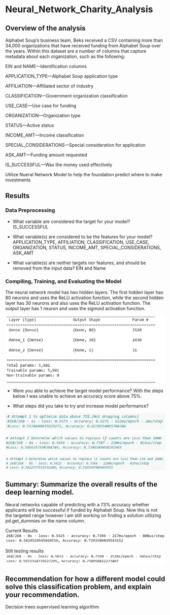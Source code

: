 # Neural_Network_Charity_Analysis

## Overview of the analysis
Alphabet Soup’s business team, Beks received a CSV containing more than 34,000 organizations that have received funding from Alphabet Soup over the years. Within this dataset are a number of columns that capture metadata about each organization, such as the following:

EIN and NAME—Identification columns

APPLICATION_TYPE—Alphabet Soup application type

AFFILIATION—Affiliated sector of industry

CLASSIFICATION—Government organization classification

USE_CASE—Use case for funding

ORGANIZATION—Organization type

STATUS—Active status

INCOME_AMT—Income classification

SPECIAL_CONSIDERATIONS—Special consideration for application

ASK_AMT—Funding amount requested

IS_SUCCESSFUL—Was the money used effectively

Utilize Nueral Network Model to help the foundation predict where to make investments

## Results

### Data Preprocessing
- What variable are considered the target for your model?
 IS_SUCCESSFUL

- What variable(s) are considered to be the features for your model?
APPLICATION_TYPE, AFFILIATION, CLASSIFICATION, USE_CASE, ORGANIZATION, STATUS, INCOME_AMT, SPECIAL_CONSIDERATIONS, ASK_AMT   

- What variable(s) are neither targets nor features, and should be removed from the input data?
EIN and Name

### Compiling, Training, and Evaluating the Model

The neural network model has two hidden layers. The first hidden layer has 80 neurons and uses the ReLU activation function, while the second hidden layer has 30 neurons and also uses the ReLU activation function. The output layer has 1 neuron and uses the sigmoid activation function.

![](Images/Model_summary.png)

- Were you able to achieve the target model performance?
With the steps below I was unable to achieve an accuracy score above 75%. 

- What steps did you take to try and increase model performance?

![](Images/attempt1.png)

![](Images/attempt2.png)

![](Images/attempt3.png)


## Summary: Summarize the overall results of the deep learning model. 
Neural networks capable of predicting with a 73% accuracy whether applicants will be successful if funded by Alphabet Soup. Now this is not the targeted range however I am still working on finding a solution utilizing pd.get_dummies on the name column. 

Current Results
![](Images/Results.png)

Still testing results
![Testing](Images/Dummies_attempt.png)

## Recommendation for how a different model could solve this classification problem, and explain your recommendation.
Decision trees supervised learning algorithm 
